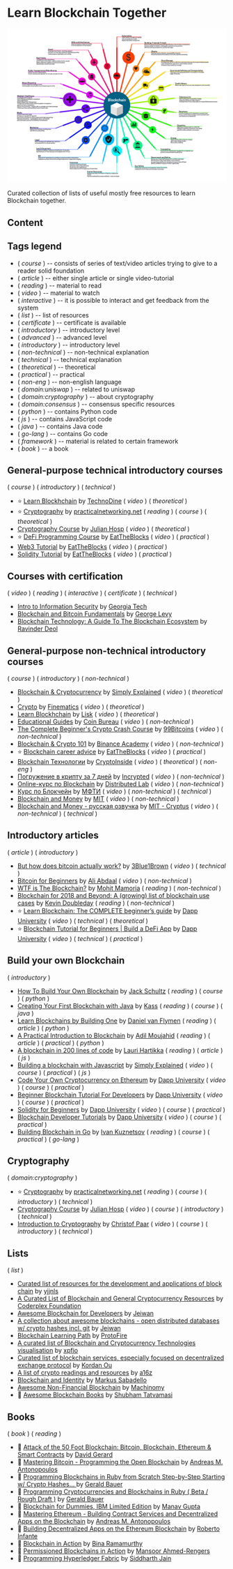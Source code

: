 # Learn Blockchain Together

![Rust](./asset/application_of_blockchain_2.png)

Curated collection of lists of useful mostly free resources to learn Blockchain together.

## Content

## Tags legend

- ( _course_ ) -- consists of series of text/video articles trying to give to a reader solid foundation
- ( _article_ ) -- either single article or single video-tutorial
- ( _reading_ ) -- material to read
- ( _video_ ) -- material to watch
- ( _interactive_ ) -- it is possible to interact and get feedback from the system
- ( _list_ ) -- list of resources
- ( _certificate_ ) -- certificate is available <!-- qqq : apply the tag to learn rust together resources -->
- ( _introductory_ ) -- introductory level <!-- qqq : apply the tag to learn rust together resources -->
- ( _advanced_ ) -- advanced level
- ( _introductory_ ) -- introductory level
- ( _non-technical_ ) -- non-technical explanation
- ( _technical_ ) -- technical explanation
- ( _theoretical_ ) -- theoretical
- ( _practical_ ) -- practical
- ( _non-eng_ ) -- non-english language
- ( _domain:uniswap_ ) -- related to uniswap
- ( _domain:cryptography_ ) -- about cryptography
- ( _domain:consensus_ ) -- consensus specific resources
- ( _python_ ) -- contains Python code
- ( _js_ ) -- contains JavaScript code
- ( _java_ ) -- contains Java code
- ( _go-lang_ ) -- contains Go code
- ( _framework_ ) -- material is related to certain framework
- ( _book_ ) -- a book

## General-purpose technical introductory courses

( _course_ ) ( _introductory_ ) ( _technical_ )

- :star: [Learn Blockhchain](https://www.youtube.com/playlist?list=PLyvfcZJ0pCaJyS3QDYm-P-aVc4ITd9ls1) by [TechnoDine](https://www.youtube.com/c/TechnoDine) ( _video_ ) ( _theoretical_ )
- :star: [Cryptography](https://www.practicalnetworking.net/series/cryptography/cryptography/) by [practicalnetworking.net](https://www.practicalnetworking.net/)  ( _reading_ ) ( _course_ ) ( _theoretical_ )
- [Cryptography Course](https://www.youtube.com/playlist?list=PLE4V3KXzxPRQYUil17HB6XcIu-JMebD7n) by [Julian Hosp](https://www.youtube.com/c/JulianHospEnglish) ( _video_ ) ( _theoretical_ )
- :star: [DeFi Programming Course](https://www.youtube.com/playlist?list=PLbbtODcOYIoGC8c5-gs0EYzpYVUPdmqO3) by [EatTheBlocks](https://www.youtube.com/c/EatTheBlocks) ( _video_ ) ( _practical_ )
- [Web3 Tutorial](https://www.youtube.com/playlist?list=PLbbtODcOYIoFs0PDlTdxpEsZiyDR2q9aA) by [EatTheBlocks](https://www.youtube.com/c/EatTheBlocks) ( _video_ ) ( _practical_ )
- [Solidity Tutorial](https://www.youtube.com/playlist?list=PLbbtODcOYIoE0D6fschNU4rqtGFRpk3ea) by [EatTheBlocks](https://www.youtube.com/c/EatTheBlocks) ( _video_ ) ( _practical_ )

## Courses with certification

( _video_ ) ( _reading_ ) ( _interactive_ ) ( _certificate_ ) ( _technical_ )

- [Intro to Information Security](https://www.udacity.com/course/intro-to-information-security--ud459) by [Georgia Tech](https://www.gatech.edu/)
- [Blockchain and Bitcoin Fundamentals](https://www.udemy.com/course/blockchain-and-bitcoin-fundamentals/) by [George Levy](https://www.udemy.com/course/blockchain-and-bitcoin-fundamentals/#instructor-1)
- [Blockchain Technology: A Guide To The Blockchain Ecosystem](https://www.udemy.com/course/blockchain/) by [Ravinder Deol](https://www.udemy.com/course/blockchain/#instructor-1)

## General-purpose non-technical introductory courses

( _course_ ) ( _introductory_ ) ( _non-technical_ )

- [Blockchain & Cryptocurrency](https://www.youtube.com/playlist?list=PLzvRQMJ9HDiQF_5bEErheiAawrJ-2zQoI) by [Simply Explained](https://www.youtube.com/c/Savjee) ( _video_ ) ( _theoretical_ )
- [Crypto](https://www.youtube.com/playlist?list=PLjrTIwaNiTwmsCrO38BWYVrQFCv9GJ1pt) by [Finematics](https://www.youtube.com/c/Finematics) ( _video_ ) ( _theoretical_ )
- [Learn Blockhchain](https://www.youtube.com/playlist?list=PLixm1arf_lEyKfbHakL7YNNpZNr7nzp2j) by [Lisk](https://www.youtube.com/c/LiskHQ) ( _video_ ) ( _theoretical_ )
- [Educational Guides](https://www.youtube.com/playlist?list=PLk1ALX7IOH_npyk1W_88gxTDpTEfZg_Og) by [Coin Bureau](https://www.youtube.com/c/CoinBureau) ( _video_ ) ( _non-technical_ )
- [The Complete Beginner's Crypto Crash Course](https://www.youtube.com/playlist?list=PLU52pNodXIGdM6XDgHVG7DsPytlsrR_6b) by [99Bitcoins](https://www.youtube.com/c/Bitcoinwithpaypal) ( _video_ ) ( _non-technical_ )
- [Blockchain & Crypto 101](https://www.youtube.com/playlist?list=PLIAO2T5dSfa225c8mTbPg3MIkhvk2ALgN) by [Binance Academy](https://www.youtube.com/c/BinanceAcademy) ( _video_ ) ( _non-technical_ )
- :star: [Blockchain career advice](https://www.youtube.com/playlist?list=PLbbtODcOYIoHRL3rH6JjqxaqcjQ0uwe9e) by [EatTheBlocks](https://www.youtube.com/c/EatTheBlocks) ( _video_ ) ( _practical_ )
- [Blockchain Технологии](https://www.youtube.com/playlist?list=PLMPkGmaSnfyqvwI0Up4uaq48UQ4mnzlPj) by [CryptoInside](https://www.youtube.com/c/CryptoInsideClub) ( _video_ ) ( _theoretical_ ) ( _non-eng_ )
- [Погружение в крипту за 7 дней](https://www.youtube.com/playlist?list=PLsJDzAldPQJSNRfN3RKEf4GDcpnDksnIP) by [Incrypted](https://www.youtube.com/c/Incryptednet) ( _video_ ) ( _non-technical_ )
- [Online-курс по Blockchain](https://www.youtube.com/watch?v=WBf8FZjPPqw&list=PLhZQuknA7yUBt82ow8rEfw_G8tNZjt3qB) by [Distributed Lab](https://www.youtube.com/channel/UCAKVZKVgINgKAwmAeyojMaw) ( _video_ ) ( _non-technical_ )
- [Курс по Блокчейн](https://www.youtube.com/watch?v=p1tWUCSQNf0&list=PLys0IdlMg6XdMv4sP3UyGBovR5WhQqaM4) by [МФТИ](https://www.youtube.com/channel/UCZ-sv20iKVXtQVR4epbmz8A) ( _video_ ) ( _non-technical_ ) ( _technical_ )
- [Blockchain and Money](https://ocw.mit.edu/courses/sloan-school-of-management/15-s12-blockchain-and-money-fall-2018/index.htm) by [MIT](https://ocw.mit.edu/) ( _video_ ) ( _non-technical_ )
- [Blockchain and Money - русская озвучка](https://www.youtube.com/watch?v=pZxp--SpWF8&list=PLDTlYmDW7oIgx1WrpkEAkrQVF-hvdConK) by [MIT - Cryptus](https://www.youtube.com/channel/UCGzOtu1tlrOeq_-jXzV-Fng) ( _video_ ) ( _non-technical_ ) ( _technical_ )

## Introductory articles

( _article_ ) ( _introductory_ )

- [But how does bitcoin actually work?](https://www.youtube.com/watch?v=bBC-nXj3Ng4) by [3Blue1Brown](https://www.youtube.com/channel/UCYO_jab_esuFRV4b17AJtAw) ( _video_ ) ( _technical_ )
- [Bitcoin for Beginners](https://www.youtube.com/watch?v=hXkiAfjFtgU) by [Ali Abdaal](https://www.youtube.com/channel/UCoOae5nYA7VqaXzerajD0lg) ( _video_ ) ( _non-technical_ )
- [WTF is The Blockchain?](https://hackernoon.com/wtf-is-the-blockchain-1da89ba19348) by [Mohit Mamoria](https://hackernoon.com/u/mohitmamoria) ( _reading_ ) ( _non-technical_ )
- [Blockchain for 2018 and Beyond: A (growing) list of blockchain use cases](https://medium.com/fluree/blockchain-for-2018-and-beyond-a-growing-list-of-blockchain-use-cases-37db7c19fb99) by [Kevin Doubleday](https://medium.com/@kdoubleday) ( _reading_ ) ( _non-technical_ )
- :star: [Learn Blockchain: The COMPLETE beginner’s guide](https://www.youtube.com/watch?v=99pYGpTWcXM) by [Dapp University](https://www.youtube.com/channel/UCY0xL8V6NzzFcwzHCgB8orQ) ( _video_ ) ( _technical_ ) ( _theoretical_ )
- :star: [Blockchain Tutorial for Beginners | Build a DeFi App](https://www.youtube.com/watch?v=CgXQC4dbGUE) by [Dapp University](https://www.youtube.com/channel/UCY0xL8V6NzzFcwzHCgB8orQ) ( _video_ ) ( _technical_ ) ( _practical_ )

## Build your own Blockchain

( _introductory_ )

- [How To Build Your Own Blockchain](https://bigishdata.com/2017/10/17/write-your-own-blockchain-part-1-creating-storing-syncing-displaying-mining-and-proving-work/) by [Jack Schultz](https://bigishdata.com/author/jackschultz23/) ( _reading_ ) ( _course_ ) ( _python_ )
- [Creating Your First Blockchain with Java]() by [Kass](https://medium.com/@cryptokass) ( _reading_ ) ( _course_ ) ( _java_ )
- [Learn Blockchains by Building One](https://hackernoon.com/learn-blockchains-by-building-one-117428612f46) by [Daniel van Flymen](https://hackernoon.com/u/dvf) ( _reading_ ) ( _article_ ) ( _python_ )
- [A Practical Introduction to Blockchain](http://adilmoujahid.com/posts/2018/03/intro-blockchain-bitcoin-python/) by [Adil Moujahid](http://adilmoujahid.com/) ( _reading_ ) ( _article_ ) ( _practical_ ) ( _python_ )
- [A blockchain in 200 lines of code](https://medium.com/@lhartikk/a-blockchain-in-200-lines-of-code-963cc1cc0e54) by [Lauri Hartikka](https://medium.com/@lhartikk) ( _reading_ ) ( _article_ ) ( _js_ )
- [Building a blockchain with Javascript](https://www.youtube.com/playlist?list=PLzvRQMJ9HDiTqZmbtFisdXFxul5k0F-Q4) by [Simply Explained](https://www.youtube.com/c/Savjee) ( _video_ ) ( _course_ ) ( _practical_ ) ( _js_ )
- [Code Your Own Cryptocurrency on Ethereum](https://www.youtube.com/playlist?list=PLS5SEs8ZftgWFuKg2wbm_0GLV0Tiy1R-n) by [Dapp University](https://www.youtube.com/c/DappUniversity) ( _video_ ) ( _course_ ) ( _practical_ )
- [Beginner Blockchain Tutorial For Developers](https://www.youtube.com/playlist?list=PLS5SEs8ZftgXDYtXZIhYBl18frMt2yWZW) by [Dapp University](https://www.youtube.com/c/DappUniversity) ( _video_ ) ( _course_ ) ( _practical_ )
- [Solidity for Beginners](https://www.youtube.com/playlist?list=PLS5SEs8ZftgUq-aMMYeKf8nPqHrNqa3Iu) by [Dapp University](https://www.youtube.com/c/DappUniversity) ( _video_ ) ( _course_ ) ( _practical_ )
- [Blockchain Developer Tutorials](https://www.youtube.com/playlist?list=PLS5SEs8ZftgUTXs0OJD2LFpYBPr4L54id) by [Dapp University](https://www.youtube.com/c/DappUniversity) ( _video_ ) ( _course_ ) ( _practical_ )
- [Building Blockchain in Go](https://github.com/Jeiwan/blockchain_go) by [Ivan Kuznetsov](https://github.com/jeiwan) ( _reading_ ) ( _course_ ) ( _practical_ ) ( _go-lang_ )

<!-- ## Consensus

( _domain:consensus_ )

- [Bitcoin - Proof of work](https://www.youtube.com/watch?v=9V1bipPkCTU) by [Khan Academy](https://www.youtube.com/c/khanacademy) ( _video_ ) ( _article_ ) -->

## Cryptography

( _domain:cryptography_ )

- :star: [Cryptography](https://www.practicalnetworking.net/series/cryptography/cryptography/) by [practicalnetworking.net](https://www.practicalnetworking.net/)  ( _reading_ ) ( _course_ ) ( _introductory_ ) ( _technical_ )
- [Cryptography Course](https://www.youtube.com/playlist?list=PLE4V3KXzxPRQYUil17HB6XcIu-JMebD7n) by [Julian Hosp](https://www.youtube.com/c/JulianHospEnglish) ( _video_ ) ( _course_ ) ( _introductory_ ) ( _technical_ )
- [Introduction to Cryptography](https://www.youtube.com/channel/UC1usFRN4LCMcfIV7UjHNuQg/featured) by [Christof Paar](https://www.emsec.ruhr-uni-bochum.de/chair/_staff/christof-paar/) ( _video_ ) ( _course_ ) ( _introductory_ ) ( _technical_ )

<!-- - [Bitcoin - Cryptographic hash function](https://www.youtube.com/watch?v=0WiTaBI82Mc) by [Khan Academy](https://www.youtube.com/c/khanacademy) ( _video_ ) ( _article_ ) ( _introductory_ ) qqq : ? -->

## Lists

( _list_ )

- [Curated list of resources for the development and applications of block chain](https://github.com/yjjnls/awesome-blockchain) by [yjjnls](https://github.com/yjjnls)
- [A Curated List of Blockchain and General Cryptocurrency Resources](https://github.com/coderplex-org/awesome-blockchain) by [Coderplex Foundation](https://github.com/coderplex-org)
- [Awesome Blockchain for Developers](https://github.com/Jeiwan/awesome-blockchain) by [Jeiwan](https://github.com/Jeiwan)
- [A collection about awesome blockchains - open distributed databases w/ crypto hashes incl. git](https://github.com/openblockchains/awesome-blockchains) by [Jeiwan](https://github.com/openblockchains)
- [Blockchain Learning Path](https://github.com/protofire/blockchain-learning-path) by [ProtoFire](https://github.com/protofire)
- [A curated list of Blockchain and Cryptocurrency Technologies visualisation](https://github.com/xpfio/awesome-blockchain-visualisation) by [xpfio](https://github.com/xpfio)
- [Curated list of blockchain services, especially focused on decentralized exchange protocol](https://github.com/hitripod/awesome-blockchain) by [Kordan Ou](https://github.com/hitripod/)
- [A list of crypto readings and resources](https://a16z.com/2018/02/10/crypto-readings-resources/) by [a16z](https://a16z.com/)
- [Blockchain and Identity](https://github.com/peacekeeper/blockchain-identity) by [Markus Sabadello](https://github.com/peacekeeper/)
- [Awesome Non-Financial Blockchain](https://github.com/machinomy/awesome-non-financial-blockchain) by [Machinomy](https://github.com/machinomy)
- :blue_book: [Awesome Blockchain Books](https://github.com/BlockchainBooks/blockchainbooks.github.io) by [Shubham Tatvamasi](https://github.com/ShubhamTatvamasi)
<!-- - [Awesome Substrate](https://github.com/substrate-developer-hub/awesome-substrate#readme) by [Substrate Developer Hub](https://github.com/substrate-developer-hub) ( _framework_ ) qqq : ? -->

## Books

( _book_ ) ( _reading_ )

- :blue_book: [Attack of the 50 Foot Blockchain: Bitcoin, Blockchain, Ethereum & Smart Contracts](https://davidgerard.co.uk/blockchain/table-of-contents/) by [David Gerard](https://davidgerard.co.uk/)
- :blue_book: [Mastering Bitcoin - Programming the Open Blockchain](https://github.com/bitcoinbook/bitcoinbook/blob/develop/ch09.asciidoc) by [Andreas M. Antonopoulos](https://github.com/bitcoinbook/)
- :blue_book: [Programming Blockchains in Ruby from Scratch Step-by-Step Starting w/ Crypto Hashes... ](https://github.com/yukimotopress/programming-blockchains-step-by-step) by [Gerald Bauer](https://github.com/geraldb)
- :blue_book: [Programming Cryptocurrencies and Blockchains in Ruby ( Beta / Rough Draft )](http://yukimotopress.github.io/blockchains) by [Gerald Bauer](https://github.com/geraldb)
- :blue_book: [Blockchain for Dummies, IBM Limited Edition](https://www.ibm.com/blockchain/what-is-blockchain.html) by [Manav Gupta](https://twitter.com/g_manav)
- :blue_book: [Mastering Ethereum - Building Contract Services and Decentralized Apps on the Blockchain](https://github.com/ethereumbook/ethereumbook) by [Andreas M. Antonopoulos](https://ethereumbook.info/)
- :blue_book: [Building Decentralized Apps on the Ethereum Blockchain](https://www.manning.com/books/building-ethereum-dapps) by [Roberto Infante](https://www.amazon.com/Roberto-Infante/e/B07PG576SR%3Fref=dbs_a_mng_rwt_scns_share)
- :blue_book: [Blockchain in Action](https://www.manning.com/books/blockchain-in-action) by [Bina Ramamurthy](https://www.amazon.com/Bina-Ramamurthy/e/B08JQN7FDH%3Fref=dbs_a_mng_rwt_scns_share)
- :blue_book: [Permissioned Blockchains in Action](https://livebook.manning.com/book/permissioned-blockchains-in-action/welcome/v-6/) by [Mansoor Ahmed-Rengers](https://github.com/Mansoor-AR)
- :blue_book: [Programming Hyperledger Fabric](https://www.amazon.com/dp/0578802228) by [Siddharth Jain](https://www.amazon.com/s/ref=dp_byline_sr_book_1?ie=UTF8&field-author=SIDDHARTH+JAIN&text=SIDDHARTH+JAIN&sort=relevancerank&search-alias=books)




<!-- ## Uniswap

( _domain:uniswap_ )

- [Uniswap V3 is COMING](https://www.youtube.com/watch?v=4CJEGVBcPGQ) by [Erik Zivkovic](https://www.youtube.com/channel/UCqK_GSMbpiV8spgD3ZGloSw) ( _vide_ ) ( _article_ ) -->
